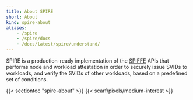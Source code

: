 ```yaml
---
title: About SPIRE
short: About
kind: spire-about
aliases:
    - /spire
    - /spire/docs
    - /docs/latest/spire/understand/
---
```


SPIRE is a production-ready implementation of the [SPIFFE](https://github.com/spiffe/spiffe) APIs that performs node and workload attestation in order to securely issue SVIDs to workloads, and verify the SVIDs of other workloads, based on a predefined set of conditions. 

{{< sectiontoc "spire-about" >}}
{{< scarf/pixels/medium-interest >}}
